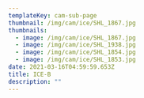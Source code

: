 ```yaml
---
templateKey: cam-sub-page
thumbnail: /img/cam/ice/SHL_1867.jpg
thumbnails:
  - image: /img/cam/ice/SHL_1867.jpg
  - image: /img/cam/ice/SHL_1938.jpg
  - image: /img/cam/ice/SHL_1854.jpg
  - image: /img/cam/ice/SHL_1853.jpg
date: 2021-03-16T04:59:59.653Z
title: ICE-B 
description: ""
---
```

